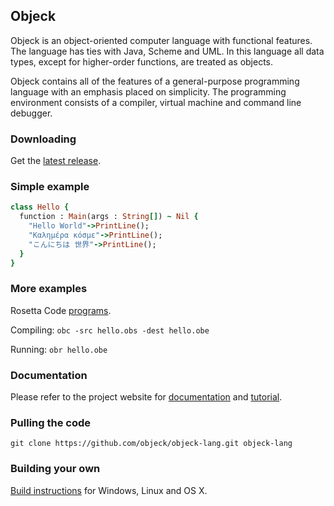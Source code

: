## Objeck
Objeck is an object-oriented computer language with functional features. The language has ties with Java, Scheme and UML. In this language all data types, except for higher-order functions, are treated as objects.

Objeck contains all of the features of a general-purpose programming language with an emphasis placed on simplicity. The programming environment consists of a compiler, virtual machine and command line debugger.

### Downloading

Get the [latest release](https://sourceforge.net/projects/objeck-lang/).

### Simple example
```ruby
class Hello {
  function : Main(args : String[]) ~ Nil {
    "Hello World"->PrintLine();
    "Καλημέρα κόσμε"->PrintLine();
    "こんにちは 世界"->PrintLine();
  }
}
```

### More examples
Rosetta Code [programs](programs/rc).

Compiling: ```obc -src hello.obs -dest hello.obe```

Running: ```obr hello.obe```

### Documentation
Please refer to the project website for [documentation](http://www.objeck.org/documentation/) and [tutorial](http://www.objeck.org/tutorial/).

### Pulling the code
```git clone https://github.com/objeck/objeck-lang.git objeck-lang```

### Building your own
[Build instructions](http://www.objeck.org/developers/) for Windows, Linux and OS X. 



